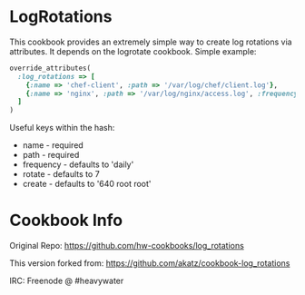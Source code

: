 LogRotations
============

This cookbook provides an extremely simple way to create log rotations via
attributes. It depends on the logrotate cookbook. Simple example:

```ruby
override_attributes(
  :log_rotations => [
    {:name => 'chef-client', :path => '/var/log/chef/client.log'},
    {:name => 'nginx', :path => '/var/log/nginx/access.log', :frequency => 'daily'}
  ]
)
```

Useful keys within the hash:

* name - required
* path - required
* frequency - defaults to 'daily'
* rotate - defaults to 7
* create - defaults to '640 root root'

Cookbook Info
=============

Original Repo: https://github.com/hw-cookbooks/log_rotations

This version forked from: https://github.com/akatz/cookbook-log_rotations

IRC: Freenode @ #heavywater
